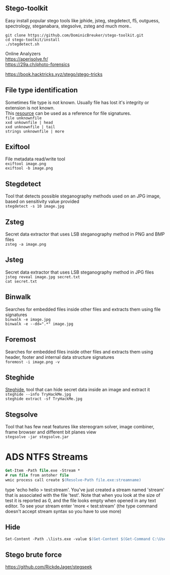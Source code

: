 
## Stego-toolkit
Easy install popular stego tools like jphide, jsteg, stegdetect, f5, outguess, spectrology, steganabara, stegsolve, zsteg and much more.. <br>

`git clone https://github.com/DominicBreuker/stego-toolkit.git`  
`cd stego-toolkit/install`  
`./stegdetect.sh`  

Online Analyzers  
https://aperisolve.fr/  
https://29a.ch/photo-forensics  


https://book.hacktricks.xyz/stego/stego-tricks  

## File type identification
Sometimes file type is not known. Usually file has lost it's integrity or extension is not known.  
This [resource](https://www.garykessler.net/library/file_sigs.html) can be used as a reference for file signatures.  
`file unknownfile`  
`xxd unkownfile | head`  
`xxd unknownfile | tail`  
`strings unknownfile | more`  

## Exiftool
File metadata read/write tool  
`exiftool image.png`  
`exiftool -b image.png`  

## Stegdetect
Tool that detects possible steganography methods used on an JPG image, based on sensitivity value provided  
`stegdetect -s 10 image.jpg`  

## Zsteg
Secret data extractor that uses LSB steganography method in PNG and BMP files  
`zsteg -a image.png`  

## Jsteg
Secret data extractor that uses LSB steganography method in JPG files  
`jsteg reveal image.jpg secret.txt`  
`cat secret.txt`  

## Binwalk
Searches for embedded files inside other files and extracts them using file signatures  
`binwalk -e image.jpg`  
`binwalk -e --dd=".*" image.jpg`  

## Foremost
Searches for embedded files inside other files and extracts them using header, footer and internal data structure signatures  
`foremost -i image.png -v`

## Steghide
[Steghide](https://linuxhint.com/steghide-beginners-tutorial/), tool that can hide secret data inside an image and extract it  
`steghide --info TryHackMe.jpg`  
`steghide extract -sf TryHackMe.jpg`

## Stegsolve
Tool that has few neat features like stereogram solver, image combiner, frame browser and different bit planes view  
`stegsolve -jar stegsolve.jar`

# ADS NTFS Streams

```ps
Get-Item -Path file.exe -Stream *
# run file from antoher file
wmic process call create $(Resolve-Path file.exe:streamname)
```

type 'echo hello > test:stream'. You've just created a stream named 'stream' that is associated with the file 'test'. Note that when you look at the size of test it is reported as 0, and the file looks empty when opened in any text editor. To see your stream enter 'more < test:stream' (the type command doesn't accept stream syntax so you have to use more)



## Hide

```ps
Set-Content -Path .\lists.exe -value $(Get-Content $(Get-Command C:\Users\littlehelper\Documents\db.exe).Path -ReadCount 0 -Encoding Byte) -Encoding Byte -Stream hidedb
```


## Stego brute force
https://github.com/RickdeJager/stegseek

